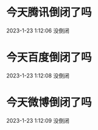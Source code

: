 # 今天腾讯倒闭了吗

2023-1-23 1:12:06 没倒闭

# 今天百度倒闭了吗

2023-1-23 1:12:08 没倒闭

# 今天微博倒闭了吗

2023-1-23 1:12:09 没倒闭

